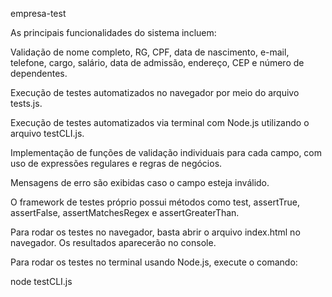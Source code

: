 empresa-test

As principais funcionalidades do sistema incluem:

Validação de nome completo, RG, CPF, data de nascimento, e-mail, telefone, cargo, salário, data de admissão, endereço, CEP e número de dependentes.

Execução de testes automatizados no navegador por meio do arquivo tests.js.

Execução de testes automatizados via terminal com Node.js utilizando o arquivo testCLI.js.

Implementação de funções de validação individuais para cada campo, com uso de expressões regulares e regras de negócios.

Mensagens de erro são exibidas caso o campo esteja inválido.

O framework de testes próprio possui métodos como test, assertTrue, assertFalse, assertMatchesRegex e assertGreaterThan.

Para rodar os testes no navegador, basta abrir o arquivo index.html no navegador. Os resultados aparecerão no console.

Para rodar os testes no terminal usando Node.js, execute o comando:

node testCLI.js

